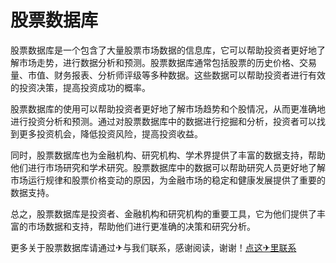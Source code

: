 # 股票数据库

股票数据库是一个包含了大量股票市场数据的信息库，它可以帮助投资者更好地了解市场走势，进行数据分析和预测。股票数据库通常包括股票的历史价格、交易量、市值、财务报表、分析师评级等多种数据。这些数据可以帮助投资者进行有效的投资决策，提高投资成功的概率。

股票数据库的使用可以帮助投资者更好地了解市场趋势和个股情况，从而更准确地进行投资分析和预测。通过对股票数据库中的数据进行挖掘和分析，投资者可以找到更多投资机会，降低投资风险，提高投资收益。

同时，股票数据库也为金融机构、研究机构、学术界提供了丰富的数据支持，帮助他们进行市场研究和学术研究。股票数据库中的数据可以帮助研究人员更好地了解市场运行规律和股票价格变动的原因，为金融市场的稳定和健康发展提供了重要的数据支持。

总之，股票数据库是投资者、金融机构和研究机构的重要工具，它为他们提供了丰富的市场数据和支持，帮助他们进行更准确的决策和研究分析。

更多关于股票数据库请通过✈与我们联系，感谢阅读，谢谢！[点这✈里联系](https://abc.k02.cc)